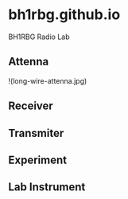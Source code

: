 # bh1rbg.github.io
BH1RBG Radio Lab

## Attenna
!(long-wire-attenna.jpg)
## Receiver

## Transmiter

## Experiment

## Lab Instrument
